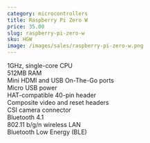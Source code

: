 ```yaml
---
category: microcontrollers
title: Raspberry Pi Zero W
price: 35.00
slug: raspberry-pi-zero-w
sku: HGW
image: /images/sales/raspberry-pi-zero-w.png
---
```

1GHz, single-core CPU <br>
512MB RAM <br>
Mini HDMI and USB On-The-Go ports <br>
Micro USB power <br>
HAT-compatible 40-pin header <br>
Composite video and reset headers <br>
CSI camera connector <br>
Bluetooth 4.1 <br>
802.11 b/g/n wireless LAN <br>
Bluetooth Low Energy (BLE) <br>

